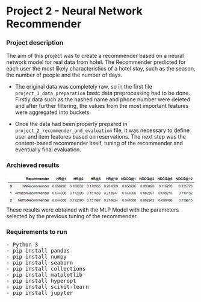 # Project 2 -  Neural Network Recommender 

### Project description
The aim of this project was to create a recommender based on a neural network model for real data from hotel. The Recommender predicted for each user the most likely characteristics of a hotel stay, such as the season, the number of people and the number of days.

- The original data was completely raw, so in the first file <code>project_1_data_preparation</code> basic data preprocessing had to be done. Firstly data such as the hashed name and phone number were deleted and after further filtering, the values from the most important features were aggregated into buckets.

- Once the data had been properly prepared in <code>project_2_recommender_and_evaluation</code> file, it was necessary to define user and item features based on reservations. The next step was the content-based recommender itself, tuning of the recommender and eventually final evaluation.

### Archieved results
![Recommender results in comparison with Amazon and Netflix Recommenders](img/results.PNG?raw=true "Results in comparison with Amazon and Netflix Recommenders") <br>
These results were obtained with the MLP Model with the parameters selected by the previous tuning of the recommender.

### Requirements to run
<pre>
- Python 3
- pip install pandas
- pip install numpy
- pip install seaborn
- pip install collections
- pip install matplotlib
- pip install hyperopt
- pip install scikit-learn
- pip install jupyter
</pre>
